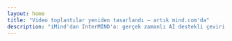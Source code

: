 ```yaml
---
layout: home
title: "Video toplantılar yeniden tasarlandı — artık mind.com'da"
description: "iMind'dan InterMIND'a: gerçek zamanlı AI destekli çeviri ile ses odaklı video aramalar."
---
```


<HeroSection
  title="Video toplantılar yeniden tasarlandı <br>— artık **mind.com**'da"
  text="iMind'dan InterMIND'a: canlı konuşma çevirisi ile ses odaklı video aramalar.">
<NavButton buttonLabel="Daha Fazla Bilgi" buttonClass="brand" to="/" />
<NavButton buttonLabel="Asistan" buttonClass="alt" to="/chat" />
</HeroSection>

<br>
<VideoPlayer src="/promo/demo-en-mx.mp4" />

